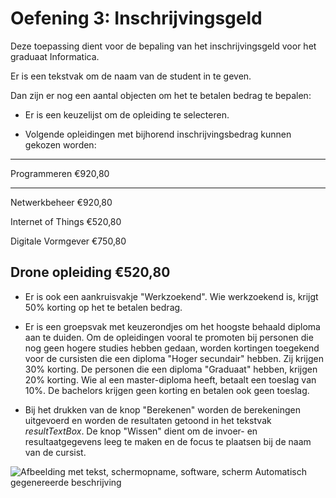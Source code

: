# Oefening 3: Inschrijvingsgeld

Deze toepassing dient voor de bepaling van het inschrijvingsgeld voor
het graduaat Informatica.

Er is een tekstvak om de naam van de student in te geven.

Dan zijn er nog een aantal objecten om het te betalen bedrag te bepalen:

-   Er is een keuzelijst om de opleiding te selecteren.

-   Volgende opleidingen met bijhorend inschrijvingsbedrag kunnen
    gekozen worden:

  -----------------------------------------------------------------------
  Programmeren                                        €920,80
  --------------------------------------------------- -------------------
  Netwerkbeheer                                       €920,80

  Internet of Things                                  €520,80

  Digitale Vormgever                                  €750,80

  Drone opleiding                                     €520,80
  -----------------------------------------------------------------------

-   Er is ook een aankruisvakje "Werkzoekend". Wie werkzoekend is,
    krijgt 50% korting op het te betalen bedrag.

-   Er is een groepsvak met keuzerondjes om het hoogste behaald diploma
    aan te duiden. Om de opleidingen vooral te promoten bij personen die
    nog geen hogere studies hebben gedaan, worden kortingen toegekend
    voor de cursisten die een diploma "Hoger secundair" hebben. Zij
    krijgen 30% korting. De personen die een diploma "Graduaat" hebben,
    krijgen 20% korting. Wie al een master-diploma heeft, betaalt een
    toeslag van 10%. De bachelors krijgen geen korting en betalen ook
    geen toeslag.

-   Bij het drukken van de knop "Berekenen" worden de berekeningen
    uitgevoerd en worden de resultaten getoond in het tekstvak
    *resultTextBox*. De knop "Wissen" dient om de invoer- en
    resultaatgegevens leeg te maken en de focus te plaatsen bij de naam
    van de cursist.

![Afbeelding met tekst, schermopname, software, scherm Automatisch
gegenereerde
beschrijving](./media/image1.png)
